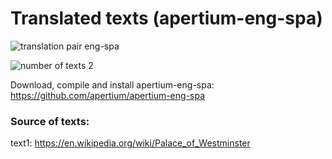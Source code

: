 # Translated texts (apertium-eng-spa)

![translation pair eng-spa](https://img.shields.io/badge/translation%20pair-eng--spa-green.svg)

![number of texts 2](https://img.shields.io/badge/number%20of%20texts-2-green.svg)

Download, compile and install apertium-eng-spa: https://github.com/apertium/apertium-eng-spa

### Source of texts:

text1: https://en.wikipedia.org/wiki/Palace_of_Westminster

